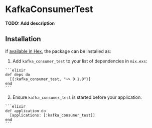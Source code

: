 # KafkaConsumerTest

**TODO: Add description**

## Installation

If [available in Hex](https://hex.pm/docs/publish), the package can be installed as:

  1. Add `kafka_consumer_test` to your list of dependencies in `mix.exs`:

    ```elixir
    def deps do
      [{:kafka_consumer_test, "~> 0.1.0"}]
    end
    ```

  2. Ensure `kafka_consumer_test` is started before your application:

    ```elixir
    def application do
      [applications: [:kafka_consumer_test]]
    end
    ```

